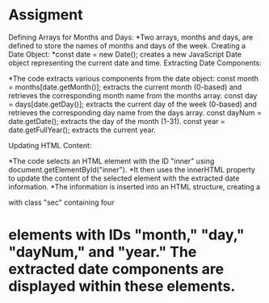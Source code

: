 # Assigment


Defining Arrays for Months and Days:
*Two arrays, months and days, are defined to store the names of months and days of the week.
Creating a Date Object:
*const date = new Date(); creates a new JavaScript Date object representing the current date and time.
Extracting Date Components:

*The code extracts various components from the date object:
 const month = months[date.getMonth()]; extracts the current month (0-based) and retrieves the corresponding month name from the months array.
 const day = days[date.getDay()]; extracts the current day of the week (0-based) and retrieves the corresponding day name from the days array.
 const dayNum = date.getDate(); extracts the day of the month (1-31).
 const year = date.getFullYear(); extracts the current year.

Updating HTML Content:

  *The code selects an HTML element with the ID "inner" using document.getElementById("inner").
  *It then uses the innerHTML property to update the content of the selected element with the extracted date information.
  *The information is inserted into an HTML structure, creating a <div> with class "sec" containing four <h1> elements with
  IDs "month," "day," "dayNum," and "year." The extracted date components are displayed within these elements.
